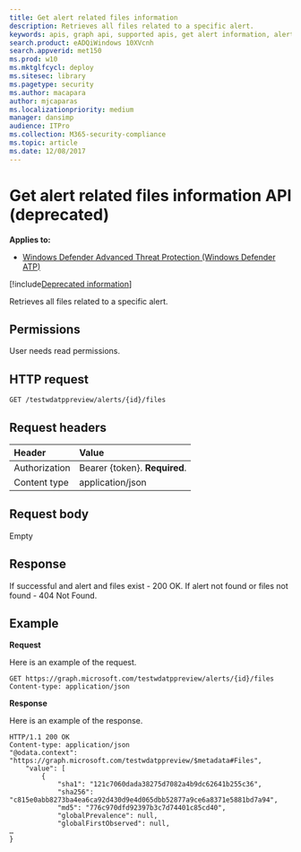 ```yaml
---
title: Get alert related files information 
description: Retrieves all files related to a specific alert.
keywords: apis, graph api, supported apis, get alert information, alert information, related files
search.product: eADQiWindows 10XVcnh
search.appverid: met150
ms.prod: w10
ms.mktglfcycl: deploy
ms.sitesec: library
ms.pagetype: security
ms.author: macapara
author: mjcaparas
ms.localizationpriority: medium
manager: dansimp
audience: ITPro
ms.collection: M365-security-compliance 
ms.topic: article
ms.date: 12/08/2017
---
```


# Get alert related files information API (deprecated)

**Applies to:**

- [Windows Defender Advanced Threat Protection (Windows Defender ATP)](https://wincom.blob.core.windows.net/documents/Windows10_Commercial_Comparison.pdf)

[!include[Deprecated information](deprecate.md)]


Retrieves all files related to a specific alert.

## Permissions
User needs read permissions.

## HTTP request
```
GET /testwdatppreview/alerts/{id}/files
```

## Request headers

Header | Value 
:---|:---
Authorization | Bearer {token}. **Required**.
Content type | application/json


## Request body
Empty

## Response
If successful and alert and files exist - 200 OK.
If alert not found or files not found - 404 Not Found.


## Example

**Request**

Here is an example of the request.

```
GET https://graph.microsoft.com/testwdatppreview/alerts/{id}/files
Content-type: application/json
```

**Response**

Here is an example of the response.


```
HTTP/1.1 200 OK
Content-type: application/json
"@odata.context": "https://graph.microsoft.com/testwdatppreview/$metadata#Files",
    "value": [
        {
            "sha1": "121c7060dada38275d7082a4b9dc62641b255c36",
            "sha256": "c815e0abb8273ba4ea6ca92d430d9e4d065dbb52877a9ce6a8371e5881bd7a94",
            "md5": "776c970dfd92397b3c7d74401c85cd40",
            "globalPrevalence": null,
            "globalFirstObserved": null,
…
}

```
